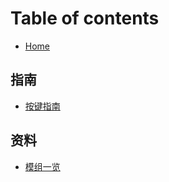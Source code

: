 # Table of contents

* [Home](README.md)

## 指南

* [按键指南](<README (1).md>)

## 资料

* [模组一览](zi-liao/mo-zu-yi-lan.md)
